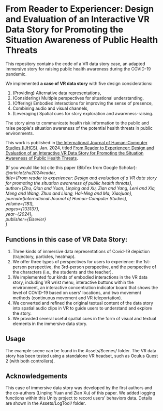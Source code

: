 # From Reader to Experiencer: Design and Evaluation of an Interactive VR Data Story for Promoting the Situation Awareness of Public Health Threats
This repository contains the code of a VR data story case, an adapted immersive story for raising public health awareness during the COVID-19 pandemic.

We implemented **a case of VR data story** with five design considerations:
1. (Providing) Alternative data representations, 
2. (Considering) Multiple perspectives for situational understanding,
3. (Offering) Embodied interactions for improving the sense of presence,
4. Combining audio and visual channels,
5. (Leveraging) Spatial cues for story exploration and awareness-raising.

The story aims to communicate health risk information to the public and raise people's situation awareness of the potential health threats in public environments.

This work is published in [the International Journal of Human-Computer Studies (IJHCS)](https://www.sciencedirect.com/journal/international-journal-of-human-computer-studies), Jan. 2024, titled [From Reader to Experiencer: Design and Evaluation of an Interactive VR Data Story for Promoting the Situation Awareness of Public Health Threats](https://www.sciencedirect.com/science/article/abs/pii/S1071581923001465).

(If you would like to) cite this paper (BibTex from Google Scholar): <br>
*@article{zhu2024reader,<br>
title={From reader to experiencer: Design and evaluation of a VR data story for promoting the situation awareness of public health threats},<br>
author={Zhu, Qian and Yuan, Linping and Xu, Zian and Yang, Leni and Xia, Meng and Wang, Zhuo and Liang, Hai-Ning and Ma, Xiaojuan},<br>
journal={International Journal of Human-Computer Studies},<br>
volume={181},<br>
pages={103137},<br>
year={2024},<br>
publisher={Elsevier}<br>
}*


## Functions in this case of VR Data Story:
1. Three kinds of immersive data representations of Covid-19 depiction (trajectory, particles, heatmap).
2. We offer three types of perspectives for users to experience: the 1st-person perspective, the 3rd-person perspective, and the perspective of the characters (i.e., the students and the teacher).
3. We implemented four kinds of embodied interactions in the VR data story, including VR wrist menu, interactive buttons within the environment, an interactive concentration indicator board that shows the level of COVID-19 based on users' locations, and two movement methods (continuous movement and VR teleportation).
4. We converted and refined the original textual content of the data story into spatial audio clips in VR to guide users to understand and explore the story.
5. We provided several useful spatial cues in the form of visual and textual elements in the immersive data story.

## Usage
The example scene can be found in the Assets/Scenes/ folder. The VR data story has been tested using a standalone VR headset, such as Oculus Quest 2 (with both controllers).

## Acknowledgements
This case of immersive data story was developed by the first authors and the co-authors (Linping Yuan and Zian Xu) of this paper.
We added logging functions within this Unity project to record users' behaviors data. Details are shown in the Assets/LogTool/ folder.





